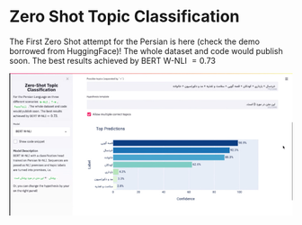 # Zero Shot Topic Classification

The First Zero Shot attempt for the Persian is here (check the demo borrowed from HuggingFace)! The whole dataset and code would publish soon. The best results achieved by BERT W-NLI $=0.73$


[![Zero Shot Demo](/assets/screenshot.jpg)](https://youtu.be/55MxAkmeibM)